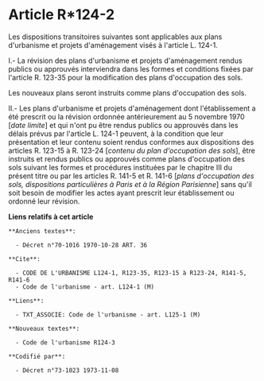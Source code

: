 # Article R*124-2

Les dispositions transitoires suivantes sont applicables aux plans d'urbanisme et projets d'aménagement visés à l'article L.
124-1.

I.- La révision des plans d'urbanisme et projets d'aménagement rendus publics ou approuvés interviendra dans les formes et
conditions fixées par l'article R. 123-35 pour la modification des plans d'occupation des sols.

Les  nouveaux plans seront instruits comme plans d'occupation des sols.

II.- Les plans d'urbanisme et projets d'aménagement dont l'établissement a été prescrit ou la révision ordonnée
antérieurement au 5 novembre 1970 [*date limite*] et qui n'ont pu être rendus publics ou approuvés dans les délais prévus par
l'article L. 124-1 peuvent, à la condition que leur présentation et leur contenu soient rendus conformes aux dispositions des
articles R. 123-15 à R. 123-24 [*contenu du plan d'occupation des sols*], être instruits et rendus publics ou approuvés comme
plans d'occupation des sols suivant les formes et procédures instituées par le chapitre III du présent titre ou par les
articles R. 141-5 et R. 141-6 [*plans d'occupation des sols, dispositions particulières à Paris et à la Région Parisienne*]
sans qu'il soit besoin de modifier les actes ayant prescrit leur établissement ou ordonné leur révision.

**Liens relatifs à cet article**

	**Anciens textes**:

	  - Décret n°70-1016 1970-10-28 ART. 36

	**Cite**:

	  - CODE DE L'URBANISME L124-1, R123-35, R123-15 à R123-24, R141-5, R141-6
	  - Code de l'urbanisme - art. L124-1 (M)

	**Liens**:

	  - TXT_ASSOCIE: Code de l'urbanisme - art. L125-1 (M)

	**Nouveaux textes**:

	  - Code de l'urbanisme R124-3

	**Codifié par**:

	  - Décret n°73-1023 1973-11-08
